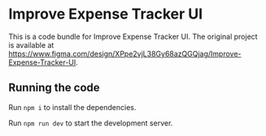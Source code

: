 
  # Improve Expense Tracker UI

  This is a code bundle for Improve Expense Tracker UI. The original project is available at https://www.figma.com/design/XPpe2vjL38Gy68azQGQjag/Improve-Expense-Tracker-UI.

  ## Running the code

  Run `npm i` to install the dependencies.

  Run `npm run dev` to start the development server.
  